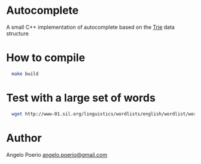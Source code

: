 # Autocomplete
A small C++ implementation of autocomplete based on the [Trie](https://en.wikipedia.org/?title=Trie) data structure

# How to compile 
```bash
  make build
```

# Test with a large set of words
```bash
  wget http://www-01.sil.org/linguistics/wordlists/english/wordlist/wordsEn.txt;./cli wordsEn.txt
```

# Author
  Angelo Poerio <angelo.poerio@gmail.com>
